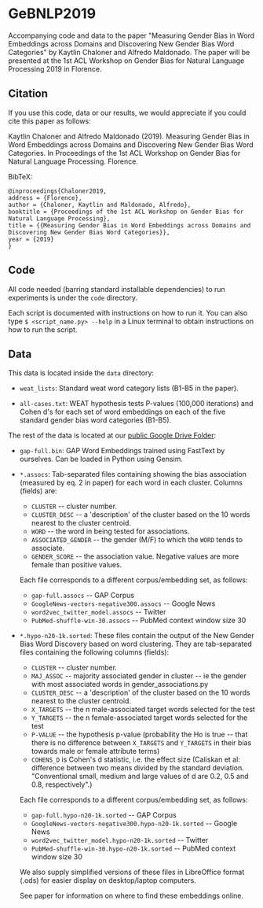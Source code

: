 # GeBNLP2019

Accompanying code and data to the paper "Measuring Gender Bias in Word Embeddings across Domains and
Discovering New Gender Bias Word Categories" by Kaytlin Chaloner and Alfredo Maldonado. The paper will be presented at the 1st ACL Workshop on Gender Bias for Natural Language Processing 2019 in Florence.

## Citation

If you use this code, data or our results, we would appreciate if you could cite this paper as follows:

Kaytlin Chaloner and Alfredo Maldonado (2019). Measuring Gender Bias in Word Embeddings across Domains and Discovering New Gender Bias Word Categories. In Proceedings of the 1st ACL Workshop on Gender Bias for Natural Language Processing. Florence.

BibTeX:

```
@inproceedings{Chaloner2019,
address = {Florence},
author = {Chaloner, Kaytlin and Maldonado, Alfredo},
booktitle = {Proceedings of the 1st ACL Workshop on Gender Bias for Natural Language Processing},
title = {{Measuring Gender Bias in Word Embeddings across Domains and Discovering New Gender Bias Word Categories}},
year = {2019}
}
```

## Code

All code needed (barring standard installable dependencies) to run experiments is under the `code` directory.

Each script is documented with instructions on how to run it. You can also type `$ <script_name.py> --help` in a Linux terminal to obtain instructions on how to run the script.

## Data

This data is located inside the `data` directory:

* `weat_lists`: Standard weat word category lists (B1-B5 in the paper).

*  `all-cases.txt`: WEAT hypothesis tests P-values (100,000 iterations) and Cohen d's for each set of word embeddings on each of the five standard gender bias word categories (B1-B5).

The rest of the data is located at our <a target='_blank' href='https://drive.google.com/drive/folders/13HSQXJgCSYCgpf1tV3sC37bivCjySP2Q?usp=sharing'>public Google Drive Folder</a>:

* `gap-full.bin`: GAP Word Embeddings trained using FastText by ourselves. Can be loaded in Python using Gensim.

* `*.assocs`: Tab-separated files containing showing the bias association (measured by eq. 2 in paper) for each word in each cluster. Columns (fields) are:

	* `CLUSTER` -- cluster number.
	* `CLUSTER_DESC` -- a 'description' of the cluster based on the 10 words nearest to the cluster centroid.
	* `WORD` -- the word in being tested for associations.
	* `ASSOCIATED_GENDER` -- the gender (M/F) to which the `WORD` tends to associate.
	* `GENDER_SCORE` -- the association value. Negative values are more female than positive values.

	Each file corresponds to a different corpus/embedding set, as follows:

	* `gap-full.assocs` -- GAP Corpus
	* `GoogleNews-vectors-negative300.assocs` -- Google News
	* `word2vec_twitter_model.assocs` -- Twitter
	* `PubMed-shuffle-win-30.assocs` -- PubMed context window size 30

* `*.hypo-n20-1k.sorted`: These files contain the output of the New Gender Bias Word Discovery based on word clustering. They are tab-separated files containing the following columns (fields):

	* `CLUSTER` -- cluster number.
	* `MAJ_ASSOC` -- majority associated gender in cluster -- ie the gender with most associated words in gender_associations.py
	* `CLUSTER_DESC` -- a 'description' of the cluster based on the 10 words nearest to the cluster centroid.
	* `X_TARGETS` -- the n male-associated target words selected for the test
	* `Y_TARGETS` -- the n female-associated target words selected for the test
	* `P-VALUE` -- the hypothesis p-value (probability the Ho is true -- that there is no difference between `X_TARGETS` and `Y_TARGETS`  in their bias towards male or female attribute terms)
	* `COHENS_D` is Cohen's d statistic, i.e. the effect size (Caliskan et al: difference between two means divided by the standard deviation. "Conventional small, medium and large values of d are 0.2, 0.5 and 0.8, respectively".)

	Each file corresponds to a different corpus/embedding set, as follows:

	* `gap-full.hypo-n20-1k.sorted` -- GAP Corpus
	* `GoogleNews-vectors-negative300.hypo-n20-1k.sorted` -- Google News
	* `word2vec_twitter_model.hypo-n20-1k.sorted` -- Twitter
	* `PubMed-shuffle-win-30.hypo-n20-1k.sorted` -- PubMed context window size 30

	We also supply simplified versions of these files in LibreOffice format (.ods) for easier display on desktop/laptop computers.

	See paper for information on where to find these embeddings online.
